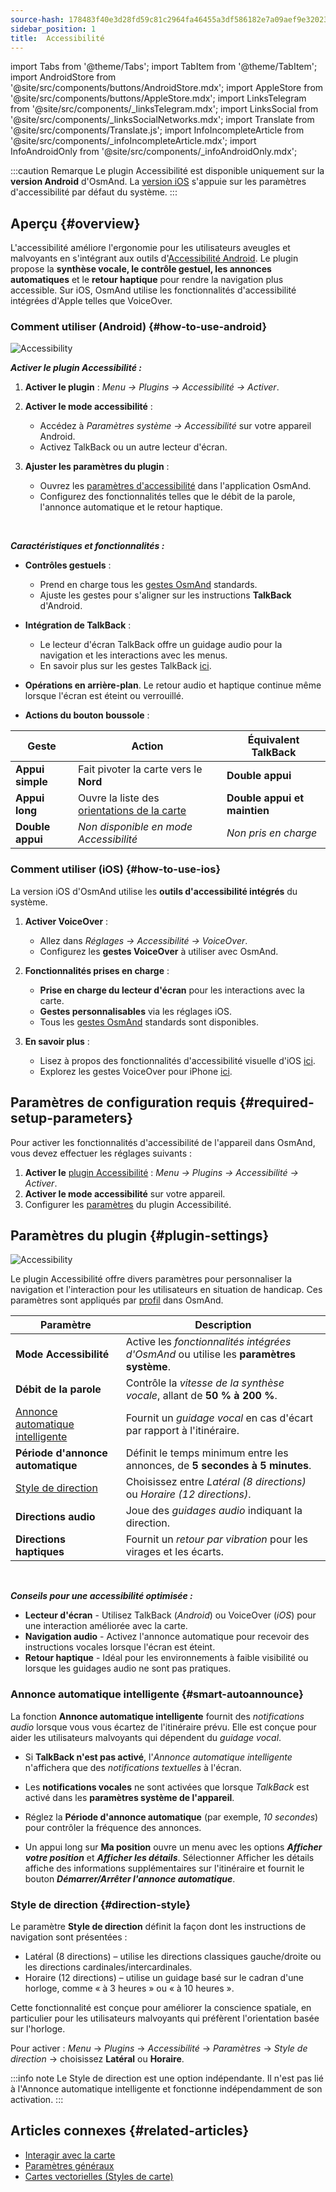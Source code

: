 ```yaml
---
source-hash: 178483f40e3d28fd59c81c2964fa46455a3df586182e7a09aef9e32023d7bd72
sidebar_position: 1
title:  Accessibilité
---
```


import Tabs from '@theme/Tabs';
import TabItem from '@theme/TabItem';
import AndroidStore from '@site/src/components/buttons/AndroidStore.mdx';
import AppleStore from '@site/src/components/buttons/AppleStore.mdx';
import LinksTelegram from '@site/src/components/_linksTelegram.mdx';
import LinksSocial from '@site/src/components/_linksSocialNetworks.mdx';
import Translate from '@site/src/components/Translate.js';
import InfoIncompleteArticle from '@site/src/components/_infoIncompleteArticle.mdx';
import InfoAndroidOnly from '@site/src/components/_infoAndroidOnly.mdx';

:::caution Remarque
Le plugin Accessibilité est disponible uniquement sur la **version Android** d'OsmAnd. La [version iOS](#how-to-use-ios) s'appuie sur les paramètres d'accessibilité par défaut du système.
:::

## Aperçu {#overview}

L'accessibilité améliore l'ergonomie pour les utilisateurs aveugles et malvoyants en s'intégrant aux outils d'[Accessibilité Android](https://www.android.com/accessibility/). Le plugin propose la **synthèse vocale, le contrôle gestuel, les annonces automatiques** et le **retour haptique** pour rendre la navigation plus accessible. Sur iOS, OsmAnd utilise les fonctionnalités d'accessibilité intégrées d'Apple telles que VoiceOver.


### Comment utiliser (Android) {#how-to-use-android}

![Accessibility](@site/static/img/plugins/Accessibility/access_turned_off.png)

***Activer le plugin Accessibilité :***  

1. **Activer le plugin** : *Menu → Plugins → Accessibilité → Activer*.

2. **Activer le mode accessibilité** :  
   - Accédez à *Paramètres système → Accessibilité* sur votre appareil Android.
   - Activez TalkBack ou un autre lecteur d'écran.

3. **Ajuster les paramètres du plugin** :  
   - Ouvrez les [paramètres d'accessibilité](#plugin-settings) dans l'application OsmAnd.
   - Configurez des fonctionnalités telles que le débit de la parole, l'annonce automatique et le retour haptique.

<br/>

***Caractéristiques et fonctionnalités :***

- **Contrôles gestuels** :
   - Prend en charge tous les [gestes OsmAnd](../map/interact-with-map.md#gestures) standards.
   - Ajuste les gestes pour s'aligner sur les instructions **TalkBack** d'Android.

- **Intégration de TalkBack** :
   - Le lecteur d'écran TalkBack offre un guidage audio pour la navigation et les interactions avec les menus.
   - En savoir plus sur les gestes TalkBack [ici](https://support.google.com/accessibility/android/answer/6151827?hl=en&ref_topic=10601570#zippy=%2Cother%2Cbasic-navigation).

- **Opérations en arrière-plan**. Le retour audio et haptique continue même lorsque l'écran est éteint ou verrouillé.

- **Actions du bouton boussole** :

| Geste | Action | Équivalent TalkBack |
|-----|-----|-----|
| **Appui simple** | Fait pivoter la carte vers le **Nord** | **Double appui** |
| **Appui long** | Ouvre la liste des [orientations de la carte](../map/interact-with-map.md#map-orientation-modes) | **Double appui et maintien** |
| **Double appui** | *Non disponible en mode Accessibilité* | *Non pris en charge* |


### Comment utiliser (iOS) {#how-to-use-ios}

La version iOS d'OsmAnd utilise les **outils d'accessibilité intégrés** du système.

1. **Activer VoiceOver** :
   - Allez dans *Réglages → Accessibilité → VoiceOver*.
   - Configurez les **gestes VoiceOver** à utiliser avec OsmAnd.

2. **Fonctionnalités prises en charge** :
   - **Prise en charge du lecteur d'écran** pour les interactions avec la carte.
   - **Gestes personnalisables** via les réglages iOS.
   - Tous les [gestes OsmAnd](../map/interact-with-map.md#gestures) standards sont disponibles.

3. **En savoir plus** :
   - Lisez à propos des fonctionnalités d'accessibilité visuelle d'iOS [ici](https://www.apple.com/accessibility/vision/).
   - Explorez les gestes VoiceOver pour iPhone [ici](https://support.apple.com/en-gb/guide/iphone/iph3e2e2281/ios).


## Paramètres de configuration requis {#required-setup-parameters}

Pour activer les fonctionnalités d'accessibilité de l'appareil dans OsmAnd, vous devez effectuer les réglages suivants :

1. **Activer le** [plugin Accessibilité](../plugins/index.md#enable--disable) : *Menu → Plugins → Accessibilité → Activer*.  
2. **Activer le mode accessibilité** sur votre appareil.
3. Configurer les [paramètres](#plugin-settings) du plugin Accessibilité.


## Paramètres du plugin {#plugin-settings}

*<Translate android="true" ids="shared_string_menu,plugins_menu_group,shared_string_accessibility,shared_string_settings"/>*

![Accessibility](@site/static/img/plugins/Accessibility/access_.png)  

Le plugin Accessibilité offre divers paramètres pour personnaliser la navigation et l'interaction pour les utilisateurs en situation de handicap. Ces paramètres sont appliqués par [profil](../personal/profiles.md) dans OsmAnd.

| Paramètre                   | Description |  
|---------------------------|-------------|  
| **Mode Accessibilité**    | Active les *fonctionnalités intégrées d'OsmAnd* ou utilise les **paramètres système**. |  
| **Débit de la parole**           | Contrôle la *vitesse de la synthèse vocale*, allant de **50 % à 200 %**. |  
| [Annonce automatique intelligente](#smart-autoannounce)    | Fournit un *guidage vocal* en cas d'écart par rapport à l'itinéraire. |  
| **Période d'annonce automatique**   | Définit le temps minimum entre les annonces, de **5 secondes à 5 minutes**. |  
| [Style de direction](#direction-style)       | Choisissez entre *Latéral (8 directions)* ou *Horaire (12 directions)*. |  
| **Directions audio**      | Joue des *guidages audio* indiquant la direction. |  
| **Directions haptiques**     | Fournit un *retour par vibration* pour les virages et les écarts.|  

<!--
- **Accessibility Mode**. Enable special tools that help people with disabilities interact with the OsmAnd app. There are three modes: *On* - turns on the built-in OsmAnd features, *Off* - turns off all plugin features, and *According to the Android system settings* - turns on Android system settings.

- **Speech rate**. Adjust the speech rate of the text-to-speech, ranging from 50%  to 200%.

- **Smart autoannounce**. If enabled, you will receive voice announcements when you deviate from the set track.

- **Autoannounce period**. This is an automatic announcement of the direction and distance to your destination. You can select a minimal time between announcements, ranging from 5 seconds to 5 minutes.

- **Direction style**. Choose how the OsmAnd app will notify you about directions. *Sidewise* - indicates the direction to the sides of the world (8 directions), *Clockwise* - indicates directions oriented to the clock face (12 directions).

- **Audio directions**. Provides feedback when navigating by indicating the direction to the target point with sound.

- **Haptic directions**. This setting provides haptic feedback when navigating. The vibration indicates the direction to the target point and deviations from the path.
-->

<br/>

***Conseils pour une accessibilité optimisée :***

- **Lecteur d'écran** - Utilisez TalkBack (*Android*) ou VoiceOver (*iOS*) pour une interaction améliorée avec la carte.
- **Navigation audio** - Activez l'annonce automatique pour recevoir des instructions vocales lorsque l'écran est éteint.
- **Retour haptique** - Idéal pour les environnements à faible visibilité ou lorsque les guidages audio ne sont pas pratiques.


### Annonce automatique intelligente {#smart-autoannounce}

La fonction **Annonce automatique intelligente** fournit des *notifications audio* lorsque vous vous écartez de l'itinéraire prévu. Elle est conçue pour aider les utilisateurs malvoyants qui dépendent du *guidage vocal*.  

- Si **TalkBack n'est pas activé**, l'*Annonce automatique intelligente* n'affichera que des *notifications textuelles* à l'écran.  

- Les **notifications vocales** ne sont activées que lorsque *TalkBack* est activé dans les **paramètres système de l'appareil**.  

- Réglez la **Période d'annonce automatique** (par exemple, *10 secondes*) pour contrôler la fréquence des annonces.

- Un appui long sur **Ma position** ouvre un menu avec les options ***Afficher votre position*** et ***Afficher les détails***. Sélectionner Afficher les détails affiche des informations supplémentaires sur l'itinéraire et fournit le bouton ***Démarrer/Arrêter l'annonce automatique***.


### Style de direction {#direction-style}

Le paramètre **Style de direction** définit la façon dont les instructions de navigation sont présentées :

- Latéral (8 directions) – utilise les directions classiques gauche/droite ou les directions cardinales/intercardinales.
- Horaire (12 directions) – utilise un guidage basé sur le cadran d'une horloge, comme « à 3 heures » ou « à 10 heures ».

Cette fonctionnalité est conçue pour améliorer la conscience spatiale, en particulier pour les utilisateurs malvoyants qui préfèrent l'orientation basée sur l'horloge.

Pour activer :
*Menu* → *Plugins* → *Accessibilité* → *Paramètres* → *Style de direction* → choisissez **Latéral** ou **Horaire**.

:::info note
Le Style de direction est une option indépendante. Il n'est pas lié à l'Annonce automatique intelligente et fonctionne indépendamment de son activation.
:::

## Articles connexes {#related-articles}

- [Interagir avec la carte](../../user/map/interact-with-map.md)
- [Paramètres généraux](../../user/personal/global-settings.md)
- [Cartes vectorielles (Styles de carte)](../../user/map/vector-maps.md)